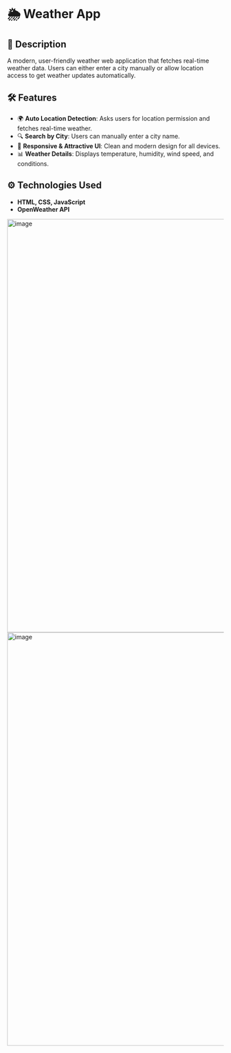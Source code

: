 # 🌦️ Weather App

## 📌 Description
A modern, user-friendly weather web application that fetches real-time weather data. Users can either enter a city manually or allow location access to get weather updates automatically.

## 🛠️ Features
- 🌍 **Auto Location Detection**: Asks users for location permission and fetches real-time weather.
- 🔍 **Search by City**: Users can manually enter a city name.
- 🎨 **Responsive & Attractive UI**: Clean and modern design for all devices.
- 📊 **Weather Details**: Displays temperature, humidity, wind speed, and conditions.

## ⚙️ Technologies Used
- **HTML, CSS, JavaScript**
- **OpenWeather API**

<img width="959" alt="image" src="https://github.com/user-attachments/assets/167e24fd-f57e-4255-9835-e93e29ba306f" />
<img width="959" alt="image" src="https://github.com/user-attachments/assets/a6714567-1b2e-4006-8ea6-f9f7b1f0c4df" />

